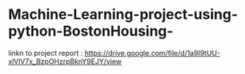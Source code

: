 # Machine-Learning-project-using-python-BostonHousing-
linkn to project report : https://drive.google.com/file/d/1a9I9tUU-xlVlV7x_BzpOHzrpBknY9EJY/view
